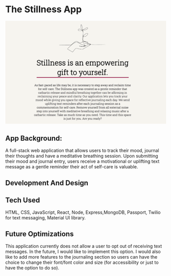 # The Stillness App

![Stillness](stillness.png)

## App Background: 
A full-stack web application that allows users to track their mood, journal their thoughts and have a meditative breathing session. Upon submitting their mood and journal entry, users receive a motivational or uplifting text message as a gentle reminder their act of self-care is valuable.


## Development And Design
## Tech Used
HTML, CSS, JavaScript, React, Node, Express,MongoDB, Passport,  Twilio for text messaging, Material UI library.

## Future Optimizations
This application currently does not allow a user to opt out of receiving text messages. In the future, I would like to implement this option. I would also like to add more features to the journaling section so users can have the choice to change their font/font color and size (for accessibility or just to have the option to do so). 
